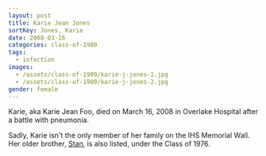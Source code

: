 ```yaml
---
layout: post
title: Karie Jean Jones
sortKey: Jones, Karie
date: 2008-03-16
categories: class-of-1980
tags:
  - infection
images:
  - /assets/class-of-1980/karie-j-jones-1.jpg
  - /assets/class-of-1980/karie-j-jones-2.jpg
gender: female
---
```

Karie, aka Karie Jean Foo, died on March 16, 2008 in Overlake Hospital after a battle with pneumonia.

Sadly, Karie isn't the only member of her family on the IHS Memorial Wall. Her older brother, [Stan](https://ihsmemorial.org/class-of-1976/stanley-keith-jones/), is also listed, under the Class of 1976.